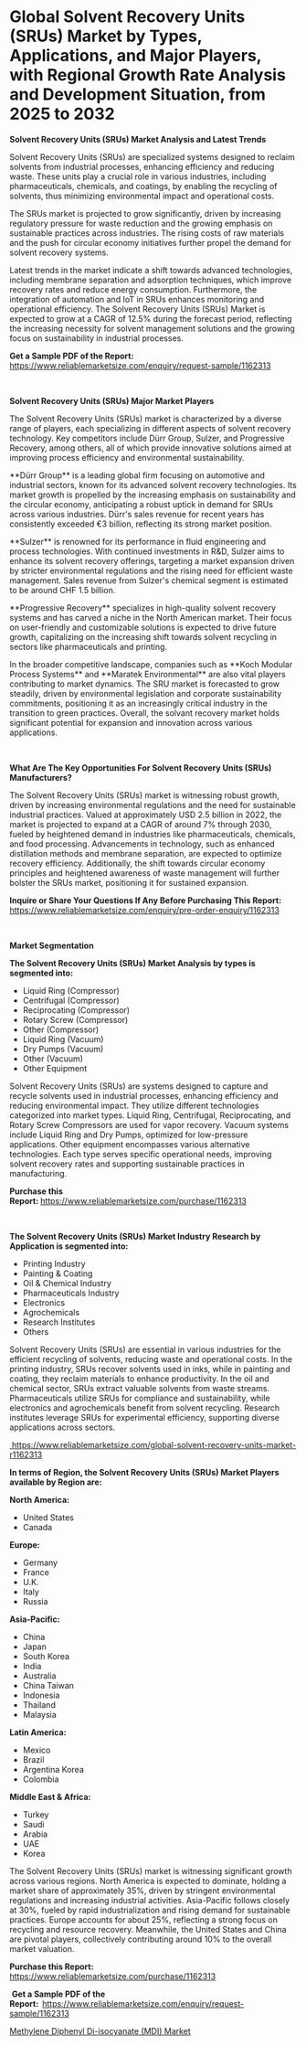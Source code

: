 <p><h1>Global Solvent Recovery Units (SRUs) Market by Types, Applications, and Major Players, with Regional Growth Rate Analysis and Development Situation, from 2025 to 2032</h1></p><p><strong>Solvent Recovery Units (SRUs) Market Analysis and Latest Trends</strong></p>
<p><p>Solvent Recovery Units (SRUs) are specialized systems designed to reclaim solvents from industrial processes, enhancing efficiency and reducing waste. These units play a crucial role in various industries, including pharmaceuticals, chemicals, and coatings, by enabling the recycling of solvents, thus minimizing environmental impact and operational costs. </p><p>The SRUs market is projected to grow significantly, driven by increasing regulatory pressure for waste reduction and the growing emphasis on sustainable practices across industries. The rising costs of raw materials and the push for circular economy initiatives further propel the demand for solvent recovery systems. </p><p>Latest trends in the market indicate a shift towards advanced technologies, including membrane separation and adsorption techniques, which improve recovery rates and reduce energy consumption. Furthermore, the integration of automation and IoT in SRUs enhances monitoring and operational efficiency. The Solvent Recovery Units (SRUs) Market is expected to grow at a CAGR of 12.5% during the forecast period, reflecting the increasing necessity for solvent management solutions and the growing focus on sustainability in industrial processes.</p></p>
<p><strong>Get a Sample PDF of the Report:&nbsp;</strong> <a href="https://www.reliablemarketsize.com/enquiry/request-sample/1162313?utm_campaign=2233&utm_medium=2&utm_source=Github&utm_content=ia&utm_term=02022025&utm_id=solvent-recovery-units-srus">https://www.reliablemarketsize.com/enquiry/request-sample/1162313</a></p>
<p>&nbsp;</p>
<p><strong>Solvent Recovery Units (SRUs) Major Market Players</strong></p>
<p><p>The Solvent Recovery Units (SRUs) market is characterized by a diverse range of players, each specializing in different aspects of solvent recovery technology. Key competitors include Dürr Group, Sulzer, and Progressive Recovery, among others, all of which provide innovative solutions aimed at improving process efficiency and environmental sustainability.</p><p>**Dürr Group** is a leading global firm focusing on automotive and industrial sectors, known for its advanced solvent recovery technologies. Its market growth is propelled by the increasing emphasis on sustainability and the circular economy, anticipating a robust uptick in demand for SRUs across various industries. Dürr's sales revenue for recent years has consistently exceeded €3 billion, reflecting its strong market position.</p><p>**Sulzer** is renowned for its performance in fluid engineering and process technologies. With continued investments in R&D, Sulzer aims to enhance its solvent recovery offerings, targeting a market expansion driven by stricter environmental regulations and the rising need for efficient waste management. Sales revenue from Sulzer's chemical segment is estimated to be around CHF 1.5 billion.</p><p>**Progressive Recovery** specializes in high-quality solvent recovery systems and has carved a niche in the North American market. Their focus on user-friendly and customizable solutions is expected to drive future growth, capitalizing on the increasing shift towards solvent recycling in sectors like pharmaceuticals and printing.</p><p>In the broader competitive landscape, companies such as **Koch Modular Process Systems** and **Maratek Environmental** are also vital players contributing to market dynamics. The SRU market is forecasted to grow steadily, driven by environmental legislation and corporate sustainability commitments, positioning it as an increasingly critical industry in the transition to green practices. Overall, the solvant recovery market holds significant potential for expansion and innovation across various applications.</p></p>
<p>&nbsp;</p>
<p><strong>What Are The Key Opportunities For Solvent Recovery Units (SRUs) Manufacturers?</strong></p>
<p><p>The Solvent Recovery Units (SRUs) market is witnessing robust growth, driven by increasing environmental regulations and the need for sustainable industrial practices. Valued at approximately USD 2.5 billion in 2022, the market is projected to expand at a CAGR of around 7% through 2030, fueled by heightened demand in industries like pharmaceuticals, chemicals, and food processing. Advancements in technology, such as enhanced distillation methods and membrane separation, are expected to optimize recovery efficiency. Additionally, the shift towards circular economy principles and heightened awareness of waste management will further bolster the SRUs market, positioning it for sustained expansion.</p></p>
<p><strong>Inquire or Share Your Questions If Any Before Purchasing This Report:</strong> <a href="https://www.reliablemarketsize.com/enquiry/pre-order-enquiry/1162313?utm_campaign=2233&utm_medium=2&utm_source=Github&utm_content=ia&utm_term=02022025&utm_id=solvent-recovery-units-srus">https://www.reliablemarketsize.com/enquiry/pre-order-enquiry/1162313</a></p>
<p>&nbsp;</p>
<p><strong>Market Segmentation</strong></p>
<p><strong>The Solvent Recovery Units (SRUs) Market Analysis by types is segmented into:</strong></p>
<p><ul><li>Liquid Ring (Compressor)</li><li>Centrifugal (Compressor)</li><li>Reciprocating (Compressor)</li><li>Rotary Screw (Compressor)</li><li>Other (Compressor)</li><li>Liquid Ring (Vacuum)</li><li>Dry Pumps (Vacuum)</li><li>Other (Vacuum)</li><li>Other Equipment</li></ul></p>
<p><p>Solvent Recovery Units (SRUs) are systems designed to capture and recycle solvents used in industrial processes, enhancing efficiency and reducing environmental impact. They utilize different technologies categorized into market types. Liquid Ring, Centrifugal, Reciprocating, and Rotary Screw Compressors are used for vapor recovery. Vacuum systems include Liquid Ring and Dry Pumps, optimized for low-pressure applications. Other equipment encompasses various alternative technologies. Each type serves specific operational needs, improving solvent recovery rates and supporting sustainable practices in manufacturing.</p></p>
<p><strong>Purchase this Report:&nbsp;</strong><a href="https://www.reliablemarketsize.com/purchase/1162313?utm_campaign=2233&utm_medium=2&utm_source=Github&utm_content=ia&utm_term=02022025&utm_id=solvent-recovery-units-srus">https://www.reliablemarketsize.com/purchase/1162313</a></p>
<p>&nbsp;</p>
<p><strong>The Solvent Recovery Units (SRUs) Market Industry Research by Application is segmented into:</strong></p>
<p><ul><li>Printing Industry</li><li>Painting & Coating</li><li>Oil & Chemical Industry</li><li>Pharmaceuticals Industry</li><li>Electronics</li><li>Agrochemicals</li><li>Research Institutes</li><li>Others</li></ul></p>
<p><p>Solvent Recovery Units (SRUs) are essential in various industries for the efficient recycling of solvents, reducing waste and operational costs. In the printing industry, SRUs recover solvents used in inks, while in painting and coating, they reclaim materials to enhance productivity. In the oil and chemical sector, SRUs extract valuable solvents from waste streams. Pharmaceuticals utilize SRUs for compliance and sustainability, while electronics and agrochemicals benefit from solvent recycling. Research institutes leverage SRUs for experimental efficiency, supporting diverse applications across sectors.</p></p>
<p><a href="https://www.reliablemarketsize.com/global-solvent-recovery-units-market-r1162313?utm_campaign=2233&utm_medium=2&utm_source=Github&utm_content=ia&utm_term=02022025&utm_id=solvent-recovery-units-srus">&nbsp;https://www.reliablemarketsize.com/global-solvent-recovery-units-market-r1162313</a></p>
<p><strong>In terms of Region, the Solvent Recovery Units (SRUs) Market Players available by Region are:</strong></p>
<p>
    <p> <strong> North America: </strong>
        <ul>
            <li>United States</li>
            <li>Canada</li>
        </ul>
        </p> 
    <p> <strong> Europe: </strong>
        <ul>
            <li>Germany</li>
            <li>France</li>
            <li>U.K.</li>
            <li>Italy</li>
            <li>Russia</li>
        </ul>
        </p> 
    <p> <strong> Asia-Pacific: </strong>
        <ul>
            <li>China</li>
            <li>Japan</li>
            <li>South Korea</li>
            <li>India</li>
            <li>Australia</li>
            <li>China Taiwan</li>
            <li>Indonesia</li>
            <li>Thailand</li>
            <li>Malaysia</li>
        </ul>
        </p> 
    <p> <strong> Latin America: </strong>
        <ul>
            <li>Mexico</li>
            <li>Brazil</li>
            <li>Argentina Korea</li>
            <li>Colombia</li>
        </ul>
        </p> 
    <p> <strong> Middle East & Africa: </strong>
        <ul>
            <li>Turkey</li>
            <li>Saudi</li>
            <li>Arabia</li>
            <li>UAE</li>
            <li>Korea</li>
        </ul>
    </p>
    </p>
<p><p>The Solvent Recovery Units (SRUs) market is witnessing significant growth across various regions. North America is expected to dominate, holding a market share of approximately 35%, driven by stringent environmental regulations and increasing industrial activities. Asia-Pacific follows closely at 30%, fueled by rapid industrialization and rising demand for sustainable practices. Europe accounts for about 25%, reflecting a strong focus on recycling and resource recovery. Meanwhile, the United States and China are pivotal players, collectively contributing around 10% to the overall market valuation.</p></p>
<p><strong>Purchase this Report: </strong><a href="https://www.reliablemarketsize.com/purchase/1162313?utm_campaign=2233&utm_medium=2&utm_source=Github&utm_content=ia&utm_term=02022025&utm_id=solvent-recovery-units-srus">https://www.reliablemarketsize.com/purchase/1162313</a></p>
<p>&nbsp;<strong>Get a Sample PDF of the Report:&nbsp;&nbsp;</strong><a href="https://www.reliablemarketsize.com/enquiry/request-sample/1162313?utm_campaign=2233&utm_medium=2&utm_source=Github&utm_content=ia&utm_term=02022025&utm_id=solvent-recovery-units-srus">https://www.reliablemarketsize.com/enquiry/request-sample/1162313</a></p>
<p><strong></strong></p>
<p><p><a href="https://github.com/kathiestrine5ty/Market-Research-Report-List-1/blob/main/methylene-diphenyl-di-isocyanate-mdi-market.md?utm_campaign=2233&utm_medium=2&utm_source=Github&utm_content=ia&utm_term=02022025&utm_id=solvent-recovery-units-srus">Methylene Diphenyl Di-isocyanate (MDI) Market</a></p></p>
